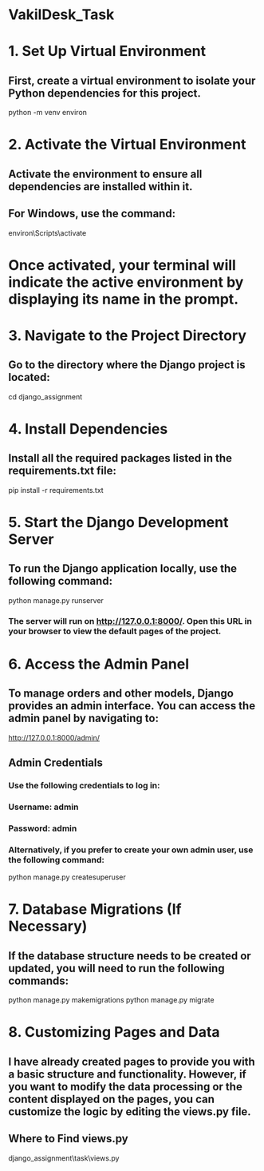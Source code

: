 # VakilDesk_Task

# 1. Set Up Virtual Environment
## First, create a virtual environment to isolate your Python dependencies for this project.
python -m venv environ

# 2. Activate the Virtual Environment
## Activate the environment to ensure all dependencies are installed within it.
## For Windows, use the command:
environ\Scripts\activate

# Once activated, your terminal will indicate the active environment by displaying its name in the prompt.

# 3. Navigate to the Project Directory
## Go to the directory where the Django project is located:
cd django_assignment

# 4. Install Dependencies
## Install all the required packages listed in the requirements.txt file:
pip install -r requirements.txt

# 5. Start the Django Development Server
## To run the Django application locally, use the following command:
python manage.py runserver

### The server will run on http://127.0.0.1:8000/. Open this URL in your browser to view the default pages of the project.

# 6. Access the Admin Panel
## To manage orders and other models, Django provides an admin interface. You can access the admin panel by navigating to:
http://127.0.0.1:8000/admin/

## Admin Credentials
### Use the following credentials to log in:
### Username: admin
### Password: admin
### Alternatively, if you prefer to create your own admin user, use the following command:
python manage.py createsuperuser

# 7. Database Migrations (If Necessary)
## If the database structure needs to be created or updated, you will need to run the following commands:
python manage.py makemigrations
python manage.py migrate

# 8. Customizing Pages and Data
## I have already created pages to provide you with a basic structure and functionality. However, if you want to modify the data processing or the content displayed on the pages, you can customize the logic by editing the views.py file.

## Where to Find views.py
django_assignment\task\views.py
